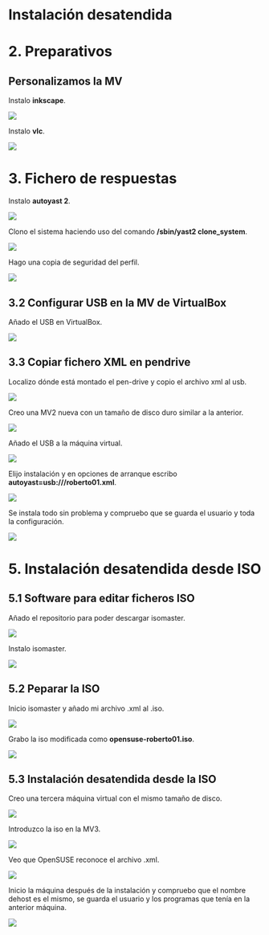 # Instalación desatendida

# 2. Preparativos

## Personalizamos la MV

Instalo **inkscape**.

![](img/01.png)

Instalo **vlc**.

![](img/02.png)

# 3. Fichero de respuestas

Instalo **autoyast 2**.

![](img/03.png)

Clono el sistema haciendo uso del comando **/sbin/yast2 clone_system**.

![](img/04.png)

Hago una copia de seguridad del perfil.

![](img/05.png)

## 3.2 Configurar USB en la MV de VirtualBox

Añado el USB en VirtualBox.

![](img/06.png)

## 3.3 Copiar fichero XML en pendrive

Localizo dónde está montado el pen-drive y copio el archivo xml al usb.

![](img/07.png)

Creo una MV2 nueva con un tamaño de disco duro similar a la anterior.

![](img/08.png)

Añado el USB a la máquina virtual.

![](./img/09.png)

Elijo instalación y en opciones de arranque escribo **autoyast=usb:///roberto01.xml**.

![](img/10.png)

Se instala todo sin problema y compruebo que se guarda el usuario y toda la configuración.

![](img/11.png)

# 5. Instalación desatendida desde ISO

## 5.1 Software para editar ficheros ISO

Añado el repositorio para poder descargar isomaster.

![](img/12.png)

Instalo isomaster.

![](img/13.png)

## 5.2 Peparar la ISO

Inicio isomaster y añado mi archivo .xml al .iso.

![](img/14.png)

Grabo la iso modificada como **opensuse-roberto01.iso**.

![](img/15.png)

## 5.3 Instalación desatendida desde la ISO

Creo una tercera máquina virtual con el mismo tamaño de disco.

![](img/16.png)

Introduzco la iso en la MV3.

![](img/17.png)

Veo que OpenSUSE reconoce el archivo .xml.

![](img/18.png)

Inicio la máquina después de la instalación y compruebo que el nombre dehost es el mismo, se guarda el usuario y los programas que tenía en la anterior máquina.

![](img/19.png)
